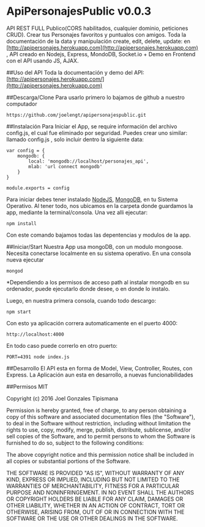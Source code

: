 # ApiPersonajesPublic v0.0.3
API REST FULL Publico(CORS habilitados, cualquier dominio, peticiones CRUD). Crear tus Personajes favoritos y puntualos con amigos. Toda la documentación de la data y manipulación create, edit, delete, update: 
en [http://apipersonajes.herokuapp.com](http://apipersonajes.herokuapp.com) , API creado en Nodejs, Express, MondoDB, Socket.io + Demo en Frontend con el API usando JS, AJAX. 

##Uso del API
Toda la documentación y demo del API: [http://apipersonajes.herokuapp.com/](http://apipersonajes.herokuapp.com)

##Descarga/Clone
Para usarlo primero lo bajamos de github a nuestro computador
```
https://github.com/joelengt/apipersonajespublic.git
```
##Instalación
Para Iniciar el App, se require información del archivo config.js, el cual fue eliminado por seguridad. Puedes crear uno similar:
llamado config.js , solo incluir dentro la siguiente data:

```
var config = {
	mongodb: {
		local: 'mongodb://localhost/personajes_api',
		mlab: 'url connect mongodb'
	}
}

module.exports = config
```

Para iniciar debes tener instalado [NodeJS](https://nodejs.org/en/), [MongoDB](https://www.mongodb.org/downloads), en tu Sistema Operativo. Al tener todo, nos ubicamos en la carpeta donde guardamos la app, mediante la terminal/consola. Una vez alli ejecutar:
```
npm install
```
Con este comando bajamos todas las depentencias y modulos de la app.

##Iniciar/Start
Nuestra App usa mongoDB, con un modulo mongoose. Necesita conectarse localmente en su sistema operativo.
En una consola nueva ejecutar 
```
mongod
```
*Dependiendo a los permisos de acceso path al instalar mongodb en su ordenador, puede ejecutarlo donde desee, o en donde lo instalo.

Luego, en nuestra primera consola, cuando todo descargo:
```
npm start
``````
Con esto ya aplicación correra automaticamente en el puerto 4000:
```
http://localhost:4000
```
En todo caso puede correrlo en otro puerto:
```
PORT=4391 node index.js
```
##Desarrollo
El API esta en forma de Model, View, Controller, Routes, con Express.
La  Aplicación aun esta en desarrollo, a nuevas funcionabilidades

##Permisos
MIT

Copyright (c) 2016 Joel Gonzales Tipismana

Permission is hereby granted, free of charge, to any person obtaining a copy
of this software and associated documentation files (the "Software"), to deal
in the Software without restriction, including without limitation the rights
to use, copy, modify, merge, publish, distribute, sublicense, and/or sell
copies of the Software, and to permit persons to whom the Software is
furnished to do so, subject to the following conditions:

The above copyright notice and this permission notice shall be included in
all copies or substantial portions of the Software.

THE SOFTWARE IS PROVIDED "AS IS", WITHOUT WARRANTY OF ANY KIND, EXPRESS OR
IMPLIED, INCLUDING BUT NOT LIMITED TO THE WARRANTIES OF MERCHANTABILITY,
FITNESS FOR A PARTICULAR PURPOSE AND NONINFRINGEMENT. IN NO EVENT SHALL THE
AUTHORS OR COPYRIGHT HOLDERS BE LIABLE FOR ANY CLAIM, DAMAGES OR OTHER
LIABILITY, WHETHER IN AN ACTION OF CONTRACT, TORT OR OTHERWISE, ARISING FROM,
OUT OF OR IN CONNECTION WITH THE SOFTWARE OR THE USE OR OTHER DEALINGS IN THE
SOFTWARE.
